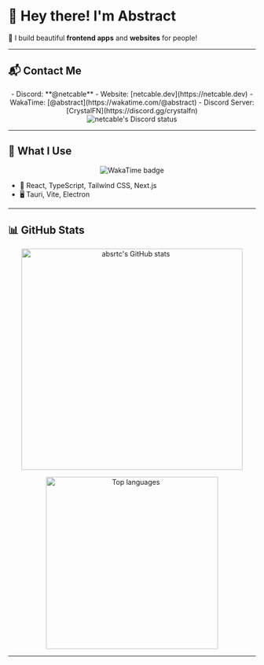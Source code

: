 # 👋 Hey there! I'm Abstract

🎨 I build beautiful **frontend apps** and **websites** for people!

---

## 📬 Contact Me

<div align="center">
- Discord: **@netcable**
- Website: [netcable.dev](https://netcable.dev)
- WakaTime: [@abstract](https://wakatime.com/@abstract)
- Discord Server: [CrystalFN](https://discord.gg/crystalfn)
</div>

<div align="center">
  <img 
    src="https://dsc-readme.tsuni.dev/api/user/699353540585586759?aboutMe=https%3A%2F%2Fwakatime.com%2F%40abstract%0Ahttps%3A%2F%2Fnetcable.dev%2F%0Ahttps%3A%2F%2Fdiscord.gg%2Fcrystalfn&theme=nitroDark&primaryColor=E1FF00&accentColor=EEFF00&width=512" 
    alt="netcable's Discord status" />
</div>

---

## 🧠 What I Use

<div align="center">
  <img src="https://wakatime.com/badge/user/5d94cee4-0f58-46bb-a593-b5e5e1bcc61a.svg" alt="WakaTime badge" />
</div>

- 🧪 React, TypeScript, Tailwind CSS, Next.js  
- 🖥️ Tauri, Vite, Electron

---

## 📊 GitHub Stats

<div align="center" style="margin-top: 10px;">
  <img 
    src="https://github-readme-stats.vercel.app/api?username=absrtc&show_icons=true&theme=dark&hide_border=false&title_color=58A6FF&icon_color=F8D866" 
    alt="absrtc's GitHub stats" 
    width="450px" />

  <br />

  <img 
    src="https://github-readme-stats.vercel.app/api/top-langs/?username=absrtc&layout=compact&theme=highcontrast&hide_border=true" 
    alt="Top languages" 
    width="350px" />
</div>

---
